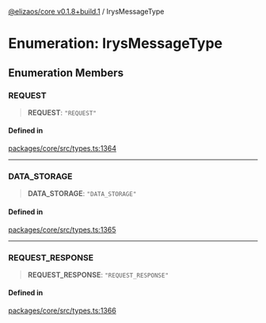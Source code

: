 [@elizaos/core v0.1.8+build.1](../index.md) / IrysMessageType

# Enumeration: IrysMessageType

## Enumeration Members

### REQUEST

> **REQUEST**: `"REQUEST"`

#### Defined in

[packages/core/src/types.ts:1364](https://github.com/JoeyKhd/eliza/blob/main/packages/core/src/types.ts#L1364)

***

### DATA\_STORAGE

> **DATA\_STORAGE**: `"DATA_STORAGE"`

#### Defined in

[packages/core/src/types.ts:1365](https://github.com/JoeyKhd/eliza/blob/main/packages/core/src/types.ts#L1365)

***

### REQUEST\_RESPONSE

> **REQUEST\_RESPONSE**: `"REQUEST_RESPONSE"`

#### Defined in

[packages/core/src/types.ts:1366](https://github.com/JoeyKhd/eliza/blob/main/packages/core/src/types.ts#L1366)
